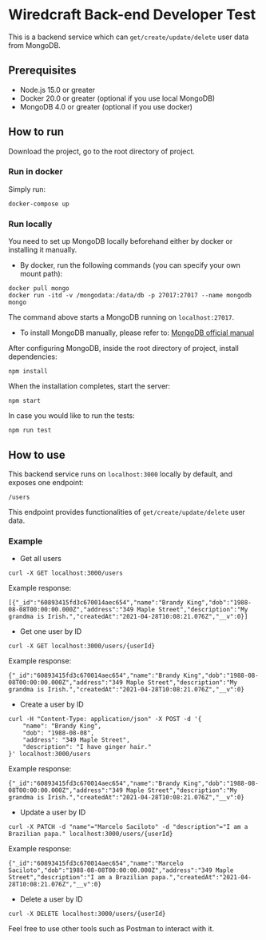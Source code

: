 # Wiredcraft Back-end Developer Test
This is a backend service which can `get/create/update/delete` user data from MongoDB.


## Prerequisites
* Node.js 15.0 or greater
* Docker 20.0 or greater (optional if you use local MongoDB)
* MongoDB 4.0 or greater (optional if you use docker)

## How to run
Download the project, go to the root directory of project. 

### Run in docker
Simply run:
```
docker-compose up
```

### Run locally
You need to set up MongoDB locally beforehand either by docker or installing it manually.
* By docker, run the following commands (you can specify your own mount path):
```
docker pull mongo
docker run -itd -v /mongodata:/data/db -p 27017:27017 --name mongodb mongo
```
The command above starts a MongoDB running on `localhost:27017`.


* To install MongoDB manually, please refer to: [MongoDB official manual](https://docs.mongodb.com/manual/installation/)


After configuring MongoDB, inside the root directory of project, install dependencies:
```
npm install
```

When the installation completes, start the server:
```
npm start
```

In case you would like to run the tests:
```
npm run test
```

## How to use
This backend service runs on `localhost:3000` locally by default, and exposes one endpoint:
```
/users
```
This endpoint provides functionalities of `get/create/update/delete` user data.

### Example
* Get all users 
```
curl -X GET localhost:3000/users
```
Example response:
```
[{"_id":"60893415fd3c670014aec654","name":"Brandy King","dob":"1988-08-08T00:00:00.000Z","address":"349 Maple Street","description":"My grandma is Irish.","createdAt":"2021-04-28T10:08:21.076Z","__v":0}]
```

* Get one user by ID
```
curl -X GET localhost:3000/users/{userId}
```
Example response:
```
{"_id":"60893415fd3c670014aec654","name":"Brandy King","dob":"1988-08-08T00:00:00.000Z","address":"349 Maple Street","description":"My grandma is Irish.","createdAt":"2021-04-28T10:08:21.076Z","__v":0}
```

* Create a user by ID
```
curl -H "Content-Type: application/json" -X POST -d '{                                            
    "name": "Brandy King",  
    "dob": "1988-08-08",
    "address": "349 Maple Street",
    "description": "I have ginger hair."
}' localhost:3000/users
```
Example response:
```
{"_id":"60893415fd3c670014aec654","name":"Brandy King","dob":"1988-08-08T00:00:00.000Z","address":"349 Maple Street","description":"My grandma is Irish.","createdAt":"2021-04-28T10:08:21.076Z","__v":0}
```

* Update a user by ID
```
curl -X PATCH -d "name"="Marcelo Saciloto" -d "description"="I am a Brazilian papa." localhost:3000/users/{userId}
```
Example response:
```
{"_id":"60893415fd3c670014aec654","name":"Marcelo Saciloto","dob":"1988-08-08T00:00:00.000Z","address":"349 Maple Street","description":"I am a Brazilian papa.","createdAt":"2021-04-28T10:08:21.076Z","__v":0}
```

* Delete a user by ID
```
curl -X DELETE localhost:3000/users/{userId}
```

Feel free to use other tools such as Postman to interact with it.
